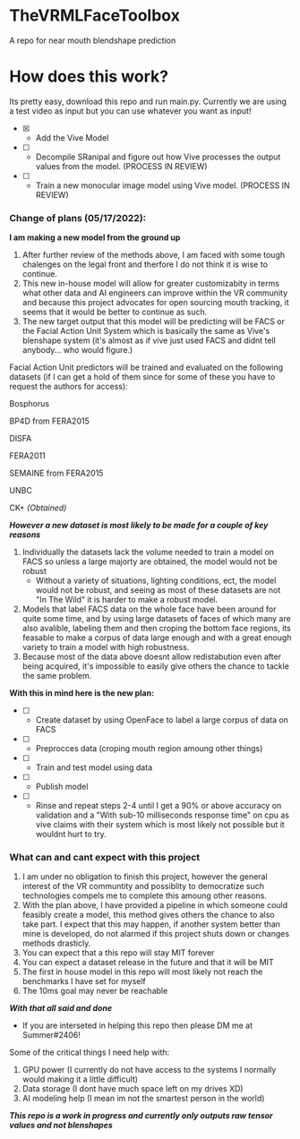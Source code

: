 # TheVRMLFaceToolbox
A repo for near mouth blendshape prediction

# How does this work?
Its pretty easy, download this repo and run main.py. Currently we are using a test video as input but you can use whatever you want as input!

- [x] - Add the Vive Model

- [ ] - Decompile SRanipal and figure out how Vive processes the output values from the model. (PROCESS IN REVIEW)

- [ ] - Train a new monocular image model using Vive model. (PROCESS IN REVIEW)

### Change of plans (05/17/2022):

**I am making a new model from the ground up**

1. After further review of the methods above, I am faced with some tough chalenges on the legal front and therfore I do not think it is wise to continue.
2. This new in-house model will allow for greater customizabity in terms what other data and AI engineers can improve within the VR community and because this project advocates for open sourcing mouth tracking, it seems that it would be better to continue as such. 
3. The new target output that this model will be predicting will be FACS or the Facial Action Unit System which is basically the same as Vive's blenshape system (it's almost as if vive just used FACS and didnt tell anybody... who would figure.) 

Facial Action Unit predictors will be trained and evaluated on the following datasets (if I can get a hold of them since for some of these you have to request the authors for access):

Bosphorus

BP4D from FERA2015

DISFA

FERA2011

SEMAINE from FERA2015

UNBC

CK+ *(Obtained)*

***However a new dataset is most likely to be made for a couple of key reasons***

1. Individually the datasets lack the volume needed to train a model on FACS so unless a large majorty are obtained, the model would not be robust
   -  Without a variety of situations, lighting conditions, ect, the model would not be robust, and seeing as most of these datasets are not "In The Wild" it is harder to make a robust model.
2. Models that label FACS data on the whole face have been around for quite some time, and by using large datasets of faces of which many are also avalible, labeling them and then croping the bottom face regions, its feasable to make a corpus of data large enough and with a great enough variety to train a model with high robustness.
3. Because most of the data above doesnt allow redistabution even after being acquired, it's impossible to easily give others the chance to tackle the same problem. 


**With this in mind here is the new plan:**
- [ ] - Create dataset by using OpenFace to label a large corpus of data on FACS
- [ ] - Preprocces data (croping mouth region amoung other things)
- [ ] - Train and test model using data
- [ ] - Publish model
- [ ] - Rinse and repeat steps 2-4 until I get a 90% or above accuracy on validation and a "With sub-10 milliseconds response time" on cpu as vive claims with their system which is most likely not possible but it wouldnt hurt to try.

### What can and cant expect with this project

1. I am under no obligation to finish this project, however the general interest of the VR communtity and possiblity to democratize such technologies compels me to complete this amoung other reasons.
2. With the plan above, I have provided a pipeline in which someone could feasibly create a model, this method gives others the chance to also take part. I expect that this may happen, if another system better than mine is developed, do not alarmed if this project shuts down or changes methods drasticly.
3. You can expect that a this repo will stay MIT forever
4. You can expect a dataset release in the future and that it will be MIT
5. The first in house model in this repo will most likely not reach the benchmarks I have set for myself
6. The 10ms goal may never be reachable

***With that all said and done***
- If you are interseted in helping this repo then please DM me at Summer#2406!

Some of the critical things I need help with:
1. GPU power (I currently do not have access to the systems I normally would making it a little difficult) 
2. Data storage (I dont have much space left on my drives XD) 
3. AI modeling help (I mean im not the smartest person in the world)

***This repo is a work in progress and currently only outputs raw tensor values and not blenshapes***
